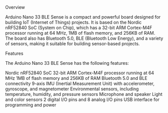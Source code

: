 Overview


Arduino Nano 33 BLE Sense is a compact and powerful board designed for building IoT (Internet of Things) projects. It is based on the Nordic nRF52840 SoC (System on Chip), which has a 32-bit ARM Cortex-M4F processor running at 64 MHz, 1MB of flash memory, and 256KB of RAM. The board also has Bluetooth 5.0, BLE (Bluetooth Low Energy), and a variety of sensors, making it suitable for building sensor-based projects.

Features


The Arduino Nano 33 BLE Sense has the following features:

Nordic nRF52840 SoC
32-bit ARM Cortex-M4F processor running at 64 MHz
1MB of flash memory and 256KB of RAM
Bluetooth 5.0 and BLE connectivity
9-axis IMU (Inertial Measurement Unit) with accelerometer, gyroscope, and magnetometer
Environmental sensors, including temperature, humidity, and pressure sensors
Microphone and speaker
Light and color sensors
2 digital I/O pins and 8 analog I/O pins
USB interface for programming and power
